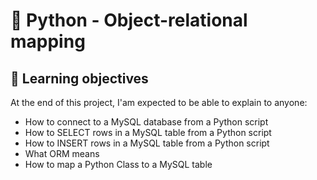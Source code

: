 # :snake: Python - Object-relational mapping

## 📖 Learning objectives
At the end of this project, I'am expected to be able to explain to anyone:

- How to connect to a MySQL database from a Python script
- How to SELECT rows in a MySQL table from a Python script
- How to INSERT rows in a MySQL table from a Python script
- What ORM means
- How to map a Python Class to a MySQL table

